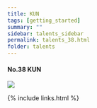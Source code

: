```yaml
---
title: KUN
tags: [getting_started]
summary: ""
sidebar: talents_sidebar
permalink: talents_38.html
folder: talents
---
```


#### No.38 KUN

![](https://yt3.ggpht.com/ytc/AKedOLT1S6Ydzxkz-r6wV8ovFYnckQllTG5jo6vuEj1olQ=s176-c-k-c0x00ffffff-no-rj)





{% include links.html %}
